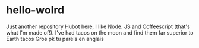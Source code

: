 # hello-wolrd
Just another repository
Hubot here, I like Node. JS and Coffeescript (that's what I'm made of!).
I've had tacos on the moon and find them far superior to Earth tacos
Gros pk tu parels en anglais 
